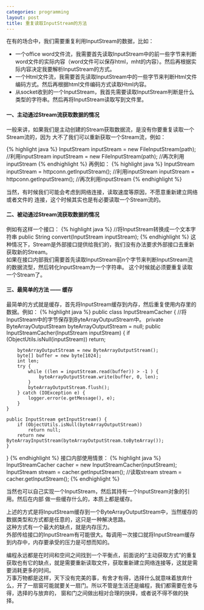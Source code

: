 ```yaml
---
categories: programming
layout: post
title: 重复读取InputStream的方法
---
```


在有的场合中，我们需要重复利用InputStream的数据，比如： 
<!-- more -->   

* 一个office word文件流，我需要首先读取InputStream中的前一些字节来判断word文件的实际内容（word文件可以保存html，mht的内容）。然后再根据实际内容决定我要解析InputStream的方式。
* 一个Html文件流，我需要首先读取InputStream中的一些字节来判断Html文件编码方式。然后再根据html文件编码方式读取Html内容。
* 从socket收到的一个InputStream，我首先需要读取InputStream判断是什么类型的字符串。然后再将InputStream读取写到文件里。

#### 一、主动通过Stream流获取数据的情况

一般来讲，如果我们是主动创建的Stream获取数据流，是没有你要重复读取一个Stream流的，因为
大不了我们可以重新获取一个Stream流，例如：

{% highlight java %}
InputStream inputStream = new FileInputStream(path);
//利用inputStream
inputStream = new FileInputStream(path);
//再次利用inputStream
{% endhighlight %}
再例如：
{% highlight java %}
InputStream inputStream = httpconn.getInputStream(); 
//利用inputStream
inputStream = httpconn.getInputStream();
//再次利用inputStream
{% endhighlight %}

当然，有时候我们可能会考虑到网络连接，读取速度等原因，不愿意重新建立网络或者文件的
连接，这个时候其实也是有必要读取一个Stream流的。

#### 二、被动通过Stream流获取数据的情况

例如有这样一个接口：
{% highlight java %}
//将InputStream转换成一个文本字符串
public String convert(InputStream inputStream);
{% endhighlight %}
这种情况下，Stream是外部接口提供给我们的，我们没有办法要求外部接口去重新获取新的Stream。    
如果在接口内部我们需要首先读取InputStream前n个字节来判断InputStream流的数据流型，然后转化InputStream为一个字符串。
这个时候就必须要重复读取一个Stream了。

#### 三、最简单的方法 —— 缓存
最简单的方式就是缓存，首先将InputStream缓存到内存，然后重复使用内存里的数据。例如：
{% highlight java %}
public class InputStreamCacher {
	//将InputStream中的字节保存到ByteArrayOutputStream中。
	private ByteArrayOutputStream byteArrayOutputStream = null;
	public InputStreamCacher(InputStream inputStream) {
		if (ObjectUtils.isNull(inputStream))
			return;
		
		byteArrayOutputStream = new ByteArrayOutputStream();
		byte[] buffer = new byte[1024];  
		int len;  
		try {
			while ((len = inputStream.read(buffer)) > -1 ) {  
				byteArrayOutputStream.write(buffer, 0, len);  
			}
			byteArrayOutputStream.flush();
		} catch (IOException e) {
			logger.error(e.getMessage(), e);
		}  
	}

	public InputStream getInputStream() {
		if (ObjectUtils.isNull(byteArrayOutputStream))
			return null;
		return new ByteArrayInputStream(byteArrayOutputStream.toByteArray());
	}
}
{% endhighlight %}
接口内部使用情景：
{% highlight java %}
InputStreamCacher  cacher = new InputStreamCacher(inputStream);
InputStream stream = cacher.getInputStream();
//读取stream
stream = cacher.getInputStream();
{% endhighlight %}

当然也可以自己实现一个InputStream，然后其持有一个InputStream对象的引用。然后在内部
做一些缓存什么的，本质上都是缓存。    

上述的方式是将InputStream缓存到一个ByteArrayOutputStream中，当然缓存的数据类型和方式都是任意的，这只是一种解决思路。    
这种方式有一个最大的缺点，就是内存压力。    
外部传给接口的InputStream有可能很大。每调用一次接口就将InputStream缓存到内存中，内存要承受的压力是可想而知的。    

编程永远都是在时间和空间之间找到一个平衡点，前面说的“主动获取方式”的重复获取也有它的缺点，就是需要重新读取文件，获取重新建立网络连接等，这就是需要消耗更多的时间。    
万事万物都是这样，天下没有完美的事，有舍才有得，选择什么就意味着放弃什么，开了一扇窗可能就要关一扇门。所以不管是生活还是编程，我们都需要在舍与得，选择的与放弃的，
窗和门之间做出相对合理的抉择，或者说不得不做的抉择。
